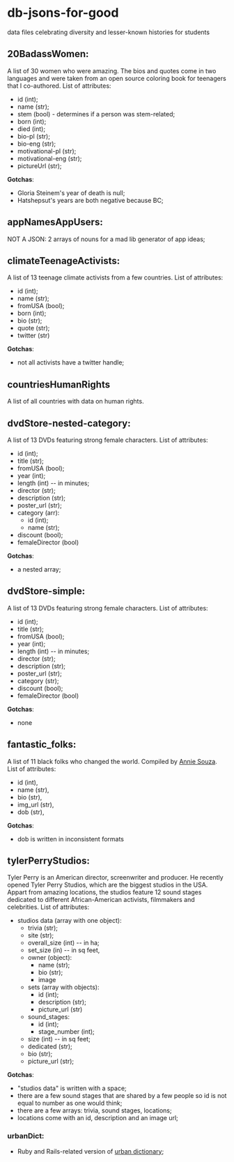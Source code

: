 # db-jsons-for-good
data files celebrating diversity and lesser-known histories for students

## 20BadassWomen: 
A list of 30 women who were amazing. The bios and quotes come in two languages and were taken from an open source coloring book for teenagers that I co-authored.
List of attributes: 
- id (int); 
- name (str); 
- stem (bool) - determines if a person was stem-related;
- born (int); 
- died (int); 
- bio-pl (str); 
- bio-eng (str); 
- motivational-pl (str); 
- motivational-eng (str);
- pictureUrl (str);


**Gotchas**:
- Gloria Steinem's year of death is null;
- Hatshepsut's years are both negative because BC;

## appNamesAppUsers: 
NOT A JSON: 2 arrays of nouns for a mad lib generator of app ideas;


## climateTeenageActivists: 
A list of 13 teenage climate activists from a few countries. 
List of attributes: 
- id (int); 
- name (str); 
- fromUSA (bool);
- born (int); 
- bio (str); 
- quote (str); 
- twitter (str)


**Gotchas**:
- not all activists have a twitter handle;

## countriesHumanRights
A list of all countries with data on human rights.

## dvdStore-nested-category:
A list of 13 DVDs featuring strong female characters.
List of attributes: 
- id (int); 
- title (str); 
- fromUSA (bool);
- year (int); 
- length (int) -- in minutes;
- director (str); 
- description (str); 
- poster_url (str);
- category (arr):
    - id (int); 
    - name (str);
- discount (bool);
- femaleDirector (bool)


**Gotchas**:
- a nested array;

## dvdStore-simple:
A list of 13 DVDs featuring strong female characters.
List of attributes: 
- id (int); 
- title (str); 
- fromUSA (bool);
- year (int); 
- length (int) -- in minutes;
- director (str); 
- description (str); 
- poster_url (str);
- category (str);
- discount (bool);
- femaleDirector (bool)


**Gotchas**:
- none

## fantastic_folks:
A list of 11 black folks who changed the world. Compiled by [Annie Souza](https://github.com/luanesouza).
List of attributes: 
- id (int),
- name (str),
- bio (str),
- img_url (str),
- dob (str),

**Gotchas**:
- dob is written in inconsistent formats

## tylerPerryStudios:
Tyler Perry is an American director, screenwriter and producer.
He recently opened Tyler Perry Studios, which are the biggest studios in the USA.
Appart from amazing locations, the studios feature 12 sound stages dedicated to different African-American activists, filmmakers and celebrities.
List of attributes: 
* studios data (array with one object):
    * trivia (str);
    * site (str);
    * overall_size (int) -- in ha;
    * set_size (in) -- in sq feet,
    * owner (object):
        * name (str);
        * bio (str);
        * image
    * sets (array with objects):
        * id (int);
        * description (str);
        * picture_url (str)
    * sound_stages:
        * id (int); 
        * stage_number (int);
    * size (int) -- in sq feet;
    * dedicated (str);
    * bio (str);
    * picture_url (str);

**Gotchas**:
- "studios data" is written with a space;
- there are a few sound stages that are shared by a few people so id is not equal to number as one would think;
- there are a few arrays: trivia, sound stages, locations;
- locations come with an id, description and an image url;

### urbanDict: 
- Ruby and Rails-related version of [urban dictionary](https://www.urbandictionary.com/);

